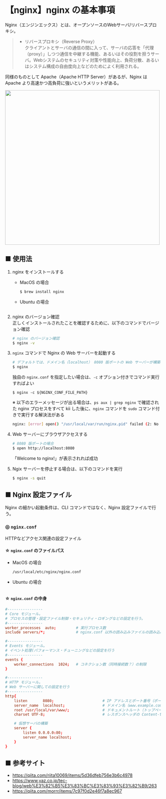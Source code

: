 # 【nginx】nginx の基本事項
Nginx（エンジンエックス）とは、オープンソースのWebサーバ/リバースプロキシ。<br>

> - リバースプロキシ（Reverse Proxy）<br>
> クライアントとサーバの通信の間に入って、サーバの応答を「代理（proxy）」しつつ通信を中継する機能、あるいはその役割を担うサーバ。Webシステムのセキュリティ対策や性能向上、負荷分散、あるいはシステム構成の自由度向上などのためによく利用される。

同様のものとして Apache（Apache HTTP Server）があるが、Nginx は Apache より高速かつ高負荷に強いというメリットがある。

<img src="https://user-images.githubusercontent.com/25688193/113256811-a9a13a00-9304-11eb-8132-ec0f0e2ad8b3.png" width="500"><br>


## ■ 使用法

1. nginx をインストールする<br>
    - MacOS の場合
        ```sh
        $ brew install nginx
        ```
    - Ubuntu の場合
        ```sh
        ```
1. nginx のバージョン確認<br>
    正しくインストールされたことを確認するために、以下のコマンドでバージョン確認
    ```sh
    # nginx のバージョン確認
    $ nginx -v
    ```
1. `nginx` コマンドで Nginx の Web サーバーを起動する
    ```sh
    # デフォルトでは、ドメイン名（localhost） 8080 版ポートの Web サーバーが構築される
    $ nginx
    ```

    独自の `nginx.conf` を指定したい場合は、`-c` オプション付きでコマンド実行すればよい
    ```
    $ nginx -c ${NGINX_CONF_FILE_PATH}
    ```

    ※ 以下のエラーメッセージが出る場合は、`ps aux | grep nginx` で確認された nginx プロセスをすべて kii した後に、`nginx` コマンドを `sudo` コマンド付きで実行する解決法がある
    ```sh
    nginx: [error] open() "/usr/local/var/run/nginx.pid" failed (2: No such file or directory)
    ```

1. Web サーバーにブラウザアクセスする<br>
    ```sh
    # 8080 版ポートの場合
    $ open http://localhost:8080
    ```
    「Welcome to nginx!」が表示されれば成功
1. Ngix サーバーを停止する場合は、以下のコマンドを実行
    ```sh
    $ nginx -s quit
    ```

## ■ Nginx 設定ファイル
Nginx の細かい起動条件は、CLI コマンドではなく、Nginx 設定ファイルで行う。

### ◎ `nginx.conf`
HTTPなどアクセス関連の設定ファイル

#### ☆ `nginx.conf` のファイルパス
- MacOS の場合
    ```sh
    /usr/local/etc/nginx/nginx.conf
    ```
- Ubuntu の場合
    ```sh
    ```

#### ☆ `nginx.conf` の中身

```conf
#----------------
# Core モジュール。
# プロセスの管理・設定ファイル制御・セキュリティ・ロギングなどの設定を行う。
#----------------
worker_processes  auto;         # 実行プロセス数
include servers/*;              # nginx.conf 以外の読み込みファイルの読み込みパス

#----------------
# Events モジュール。
# イベント処理(パフォーマンス・チューニングなどの設定を行う
#----------------
events {
    worker_connections  1024;   # コネクション数（同時接続数？）の制限
}

#----------------
# HTTP モジュール。
# Web サーバーに関しての設定を行う
#----------------
http{
    listen       8080;                      # IP アドレスとポート番号（ポート番号のみの指定も可能）
    server_name  localhost;                 # ドメイン名（www.example.com など）
    root /usr/local/var/www/;               # ドキュメントルート（トップページのHTML ファイルパス）/ MacOS の場合 : /usr/local/var/www/
    charset UTF-8;                          # レスポンスヘッダの Content-type

    # 仮想サーバの構築
    server {
        listen 0.0.0.0:80;
        server_name localhost;
    }
}
```

## ■ 参考サイト
- https://qiita.com/riita10069/items/5d36dfeb756e3b6c4978
- https://www.yaz.co.jp/tec-blog/web%E3%82%B5%E3%83%BC%E3%83%93%E3%82%B9/263
- https://qiita.com/morrr/items/7c97f0d2e46f7a8ec967
